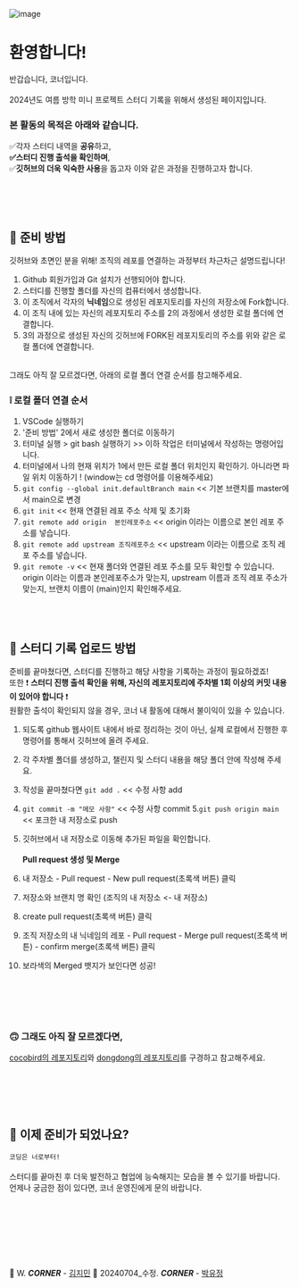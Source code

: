 ![image](https://github.com/DS-Corner-Study/.github/assets/101644134/9c154442-9076-4f51-9945-0d16efa85629)

# 환영합니다!
반갑습니다, 코너입니다. </br> </br> 
2024년도 여름 방학 미니 프로젝트 스터디 기록을 위해서 생성된 페이지입니다.</br>
### 본 활동의 목적은 아래와 같습니다.
✅각자 스터디 내역을 **공유**하고, </br>
**✅스터디 진행 출석을 확인하며**,</br>
✅**깃허브의 더욱 익숙한 사용**을 돕고자 이와 같은 과정을 진행하고자 합니다.   
</br> </br> </br> </br>

## 🤔 준비 방법 
깃허브와 초면인 분을 위해! 조직의 레포를 연결하는 과정부터 차근차근 설명드립니다!
1. Github 회원가입과 Git 설치가 선행되어야 합니다.
2. 스터디를 진행할 폴더를 자신의 컴퓨터에서 생성합니다.
3. 이 조직에서 각자의 **닉네임**으로 생성된 레포지토리를 자신의 저장소에 Fork합니다.
4. 이 조직 내에 있는 자신의 레포지토리 주소를 2의 과정에서 생성한 로컬 폴더에 연결합니다.
5. 3의 과정으로 생성된 자신의 깃허브에 FORK된 레포지토리의 주소를 위와 같은 로컬 폴더에 연결합니다.
</br> </br>

그래도 아직 잘 모르겠다면, 아래의 로컬 폴더 연결 순서를 참고해주세요.
### ❕ 로컬 폴더 연결 순서 
1. VSCode 실행하기
2. '준비 방법' 2에서 새로 생성한 폴더로 이동하기
3. 터미널 실행 > git bash 실행하기 >> 이하 작업은 터미널에서 작성하는 명령어입니다.
4. 터미널에서 나의 현재 위치가 1에서 만든 로컬 폴더 위치인지 확인하기.
아니라면 파일 위치 이동하기 ! (window는 cd 명령어를 이용해주세요)
5. ```git config --global init.defaultBranch main``` << 기본 브랜치를 master에서 main으로 변경
6. ``` git init ```
<< 현재 연결된 레포 주소 삭제 및 초기화
7. ``` git remote add origin  본인레포주소 ``` 
<< origin 이라는 이름으로 본인 레포 주소를 넣습니다.
8. ``` git remote add upstream 조직레포주소 ``` 
<< upstream 이라는 이름으로 조직 레포 주소를 넣습니다.
9. ``` git remote -v ```
<< 현재 폴더와 연결된 레포 주소를 모두 확인할 수 있습니다. </br>
origin 이라는 이름과 본인레포주소가 맞는지, upstream 이름과 조직 레포 주소가 맞는지, 브랜치 이름이 (main)인지 확인해주세요.
</br> </br> </br> </br>


## 🤗 스터디 기록 업로드 방법
준비를 끝마쳤다면, 스터디를 진행하고 해당 사항을 기록하는 과정이 필요하겠죠! </br> 
또한 ❗ **스터디 진행 출석 확인을 위해, 자신의 레포지토리에 주차별 1회 이상의 커밋 내용이 있어야 합니다** ❗  </br> 
원활한 출석이 확인되지 않을 경우, 코너 내 활동에 대해서 불이익이 있을 수 있습니다. </br> 

1. 되도록 github 웹사이트 내에서 바로 정리하는 것이 아닌, 실제 로컬에서 진행한 후 명령어를 통해서 깃허브에 올려 주세요.
2. 각 주차별 폴더를 생성하고, 챌린지 및 스터디 내용을 해당 폴더 안에 작성해 주세요.
3. 작성을 끝마쳤다면 ```git add .``` << 수정 사항 add
4. ```git commit -m "메모 사항"``` << 수정 사항 commit
5.```git push origin main``` << 포크한 내 저장소로 push
6. 깃허브에서 내 저장소로 이동해 추가된 파일을 확인합니다.
</br></br> **Pull request 생성 및 Merge**
1. 내 저장소 - Pull request - New pull request(초록색 버튼) 클릭
2. 저장소와 브랜치 명 확인 (조직의 내 저장소 <- 내 저장소)
3. create pull request(초록색 버튼) 클릭
4. 조직 저장소의 내 닉네임의 레포 - Pull request - Merge pull request(초록색 버튼) - confirm merge(초록색 버튼) 클릭
5. 보라색의 Merged 뱃지가 보인다면 성공!
   
   </br></br></br></br>

### 🙃 그래도 아직 잘 모르겠다면, 
[cocobird의 레포지토리](https://github.com/DS-Corner-Study/COCOBIRD/tree/main)와 [dongdong의 레포지토리](https://github.com/DS-Corner-Study-2024-SummerBreak/dongdong)를 구경하고 참고해주세요.

</br> </br> </br> </br>

## 🚀 이제 준비가 되었나요? 
```코딩은 너로부터!```</br> </br>
스터디를 끝마친 후 더욱 발전하고 협업에 능숙해지는 모습을 볼 수 있기를 바랍니다.</br>
언제나 궁금한 점이 있다면, 코너 운영진에게 문의 바랍니다.
</br> </br> </br> </br></br> </br> </br> </br>



🧡 W. _**CORNER**_ - [김지민](https://github.com/jimin-ni)
🧡 20240704_수정. _**CORNER**_ - [박유정](https://github.com/qkrdbwjd)

